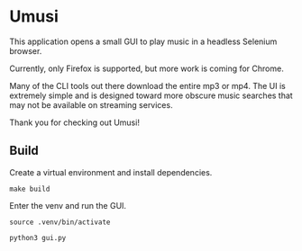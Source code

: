 # Umusi

This application opens a small GUI to play music in a headless Selenium browser.

Currently, only Firefox is supported, but more work is coming for Chrome.

Many of the CLI tools out there download the entire mp3 or mp4. The UI is extremely simple and is designed toward more obscure music searches that may not be available on streaming services.

Thank you for checking out Umusi!

## Build

Create a virtual environment and install dependencies.

`make build`

Enter the venv and run the GUI.

`source .venv/bin/activate`

`python3 gui.py`

